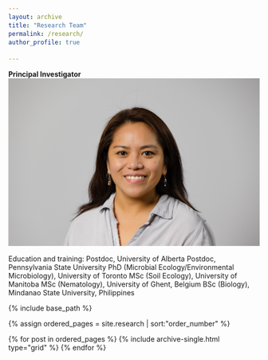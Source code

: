 ```yaml
---
layout: archive
title: "Research Team"
permalink: /research/
author_profile: true

---
```

**Principal Investigator**
![](/images/mypic.jpeg)

Education and training:
Postdoc, University of Alberta
Postdoc, Pennsylvania State University
PhD (Microbial Ecology/Environmental Microbiology), University of Toronto 
MSc (Soil Ecology), University of Manitoba 
MSc (Nematology), University of Ghent, Belgium 
BSc (Biology), Mindanao State University, Philippines  


<nbsp>

{% include base_path %}

{% assign ordered_pages = site.research | sort:"order_number" %}

{% for post in ordered_pages %}
  {% include archive-single.html type="grid" %}
{% endfor %}
